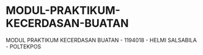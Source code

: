 # MODUL-PRAKTIKUM-KECERDASAN-BUATAN
MODUL PRAKTIKUM KECERDASAN BUATAN - 1194018 - HELMI SALSABILA - POLTEKPOS
